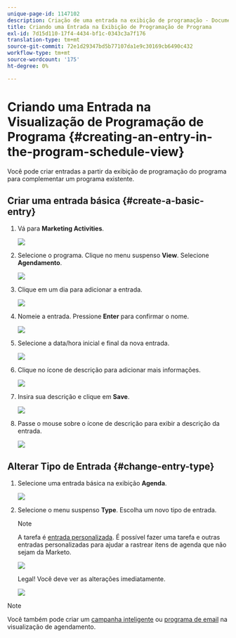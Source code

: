 ```yaml
---
unique-page-id: 1147102
description: Criação de uma entrada na exibição de programação - Documentos do Marketo - Documentação do produto
title: Criando uma Entrada na Exibição de Programação de Programa
exl-id: 7d15d110-17f4-4434-bf1c-0343c3a7f176
translation-type: tm+mt
source-git-commit: 72e1d29347bd5b77107da1e9c30169cb6490c432
workflow-type: tm+mt
source-wordcount: '175'
ht-degree: 0%

---
```


# Criando uma Entrada na Visualização de Programação de Programa {#creating-an-entry-in-the-program-schedule-view}

Você pode criar entradas a partir da exibição de programação do programa para complementar um programa existente.

## Criar uma entrada básica {#create-a-basic-entry}

1. Vá para **Marketing Activities**.

   ![](assets/login-marketing-activities-1.png)

1. Selecione o programa. Clique no menu suspenso **View**. Selecione **Agendamento**.

   ![](assets/image2014-9-16-9-3a22-3a7.png)

1. Clique em um dia para adicionar a entrada.

   ![](assets/image2014-9-16-9-3a22-3a33.png)

1. Nomeie a entrada. Pressione **Enter** para confirmar o nome.

   ![](assets/image2014-9-16-9-3a22-3a59.png)

1. Selecione a data/hora inicial e final da nova entrada.

   ![](assets/image2014-9-16-9-3a23-3a39.png)

1. Clique no ícone de descrição para adicionar mais informações.

   ![](assets/image2014-9-16-9-3a25-3a23.png)

1. Insira sua descrição e clique em **Save**.

   ![](assets/image2014-9-16-9-3a25-3a39.png)

1. Passe o mouse sobre o ícone de descrição para exibir a descrição da entrada.

   ![](assets/image2014-9-16-9-3a25-3a51.png)

## Alterar Tipo de Entrada {#change-entry-type}

1. Selecione uma entrada básica na exibição **Agenda**.

   ![](assets/image2014-9-16-9-3a26-3a5.png)

1. Selecione o menu suspenso **Type**. Escolha um novo tipo de entrada.

   >[!NOTE]
   >
   >A tarefa é [entrada personalizada](/help/marketo/product-docs/core-marketo-concepts/programs/program-schedule-view/create-custom-entry-types.md). É possível fazer uma tarefa e outras entradas personalizadas para ajudar a rastrear itens de agenda que não sejam da Marketo.

   ![](assets/image2014-9-16-9-3a26-3a36.png)

   Legal! Você deve ver as alterações imediatamente.

   ![](assets/image2014-9-16-9-3a27-3a21.png)

>[!NOTE]
>
> Você também pode criar um [campanha inteligente](/help/marketo/product-docs/core-marketo-concepts/programs/program-schedule-view/creating-a-batch-smart-campaign-in-the-program-schedule-view.md) ou [programa de email](/help/marketo/product-docs/core-marketo-concepts/programs/program-schedule-view/creating-a-new-email-program-in-the-schedule-view.md) na visualização de agendamento.
